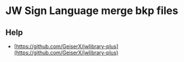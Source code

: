 # JW Sign Language merge bkp files

## Help
- [https://github.com/GeiserX/jwlibrary-plus](https://github.com/GeiserX/jwlibrary-plus)
